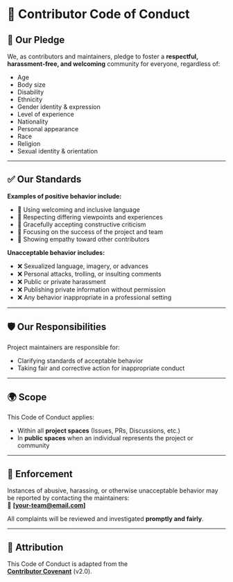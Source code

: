 # 🤝 Contributor Code of Conduct

## 🌟 Our Pledge
We, as contributors and maintainers, pledge to foster a **respectful, harassment-free, and welcoming** community for everyone, regardless of:  

- Age  
- Body size  
- Disability  
- Ethnicity  
- Gender identity & expression  
- Level of experience  
- Nationality  
- Personal appearance  
- Race  
- Religion  
- Sexual identity & orientation  

---

## ✅ Our Standards
**Examples of positive behavior include:**  
- 💬 Using welcoming and inclusive language  
- 🙏 Respecting differing viewpoints and experiences  
- 🤝 Gracefully accepting constructive criticism  
- 🎯 Focusing on the success of the project and team  
- 💙 Showing empathy toward other contributors  

**Unacceptable behavior includes:**  
- ❌ Sexualized language, imagery, or advances  
- ❌ Personal attacks, trolling, or insulting comments  
- ❌ Public or private harassment  
- ❌ Publishing private information without permission  
- ❌ Any behavior inappropriate in a professional setting  

---

## 🛡️ Our Responsibilities
Project maintainers are responsible for:  
- Clarifying standards of acceptable behavior  
- Taking fair and corrective action for inappropriate conduct  

---

## 🌍 Scope
This Code of Conduct applies:  
- Within all **project spaces** (Issues, PRs, Discussions, etc.)  
- In **public spaces** when an individual represents the project or community  

---

## 🚨 Enforcement
Instances of abusive, harassing, or otherwise unacceptable behavior may be reported by contacting the maintainers:  
📧 **[your-team@email.com]**  

All complaints will be reviewed and investigated **promptly and fairly**.  

---

## 📖 Attribution
This Code of Conduct is adapted from the  
[**Contributor Covenant**](https://www.contributor-covenant.org/) (v2.0).  
